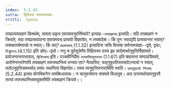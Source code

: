```yaml
---
index:  5.2.43
sutra:  द्वित्रिभ्यां तयस्यायज्वा
vritti:  nyasa
---
```


तयप्रत्ययग्रहणं किमर्थम्, यावता प्रकृत एवासावनुवर्त्तिष्यते? इत्याह--`तयग्रहणम्` इत्यादि। यदि तयब्ग्रहणं न क्रियते, तदा तयप्रत्ययादन्य एवायमयच् प्रत्ययो विज्ञायेत, न तयबादेशः। किं पुनः स्याद्यदि प्रत्ययान्तरं स्यात्? तयष्कार्य्यमयचो न स्यात्। किं तत्? `प्रथमचरम्` (1.1.32) इत्यादिना जसि विभाषा सर्वनामसंज्ञा--द्वये, द्वयाः; `टिड्ढाणञ्` (4.1.15) इति ङोप्--द्वयो। ननु च पूर्वसूत्रेणैव विहितस्य तस्य इह चादेशार्थानुवृत्तिर्विज्ञायते। प्रयोजनान्तराभावात्, `द्वित्रिभ्याम्` इति। पञ्चमीनिर्देशः `तस्मादित्युत्तरस्य` (1.1.67) इति षष्ठ्यन्तं सम्पादयिष्यते, अतोनेनान्तरेणापि तयब्ग्रहणं तयप्स्थानित्वं लभ्यत एव? नैतदस्ति; यद्यनुवृततिस्तयपोऽन्यार्या न स्यात्, ततोऽनुवृत्तिसमर्थ्यात् तयपः स्थानित्वं विज्ञायेत। तस्य त्वनुवृत्तिरुत्तरार्थिपि भवति। `उभादुदात्तो नित्यम्` (5.2.44) इत्यव योगविबागेन तयब्विधातव्यः। न चानुवर्त्तमानः शक्यते विधातुम्। अत उत्तरार्थायामनुवृत्तौ सत्यां तयप्स्थानित्वमयुक्तमिति तयब्ग्रहणं क्रियते।।


